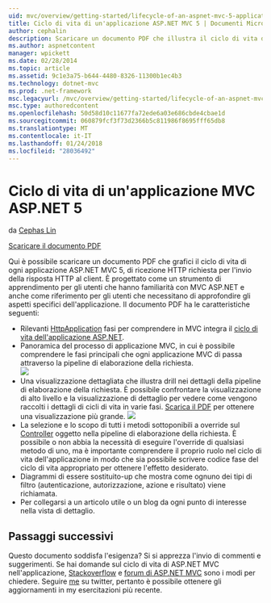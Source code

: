 ```yaml
---
uid: mvc/overview/getting-started/lifecycle-of-an-aspnet-mvc-5-application
title: Ciclo di vita di un'applicazione ASP.NET MVC 5 | Documenti Microsoft
author: cephalin
description: Scaricare un documento PDF che illustra il ciclo di vita di un'applicazione ASP.NET MVC 5. Questo ciclo di vita documento viene fornita una panoramica del ciclo di vita MVC un...
ms.author: aspnetcontent
manager: wpickett
ms.date: 02/28/2014
ms.topic: article
ms.assetid: 9c1e3a75-b644-4480-8326-11300b1ec4b3
ms.technology: dotnet-mvc
ms.prod: .net-framework
msc.legacyurl: /mvc/overview/getting-started/lifecycle-of-an-aspnet-mvc-5-application
msc.type: authoredcontent
ms.openlocfilehash: 50d58d10c11677fa72ede6a03e686cbde4cbae1d
ms.sourcegitcommit: 060879fcf3f73d2366b5c811986f8695fff65db8
ms.translationtype: MT
ms.contentlocale: it-IT
ms.lasthandoff: 01/24/2018
ms.locfileid: "28036492"
---
```

<a name="lifecycle-of-an-aspnet-mvc-5-application"></a>Ciclo di vita di un'applicazione MVC ASP.NET 5
====================
da [Cephas Lin](https://github.com/cephalin)

[Scaricare il documento PDF](lifecycle-of-an-aspnet-mvc-5-application/_static/lifecycle-of-an-aspnet-mvc-5-application1.pdf)

Qui è possibile scaricare un documento PDF che grafici il ciclo di vita di ogni applicazione ASP.NET MVC 5, di ricezione HTTP richiesta per l'invio della risposta HTTP al client. È progettato come un strumento di apprendimento per gli utenti che hanno familiarità con MVC ASP.NET e anche come riferimento per gli utenti che necessitano di approfondire gli aspetti specifici dell'applicazione. Il documento PDF ha le caratteristiche seguenti:

- Rilevanti [HttpApplication](https://msdn.microsoft.com/library/system.web.httpapplication.aspx) fasi per comprendere in MVC integra il [ciclo di vita dell'applicazione ASP.NET](https://msdn.microsoft.com/library/bb470252.aspx).
- Panoramica del processo di applicazione MVC, in cui è possibile comprendere le fasi principali che ogni applicazione MVC di passa attraverso la pipeline di elaborazione della richiesta.  
    ![](lifecycle-of-an-aspnet-mvc-5-application/_static/image1.jpg)
- Una visualizzazione dettagliata che illustra drill nei dettagli della pipeline di elaborazione della richiesta. È possibile confrontare la visualizzazione di alto livello e la visualizzazione di dettaglio per vedere come vengono raccolti i dettagli di cicli di vita in varie fasi. [Scarica il PDF](lifecycle-of-an-aspnet-mvc-5-application/_static/lifecycle-of-an-aspnet-mvc-5-application1.pdf) per ottenere una visualizzazione più grande.
    ![](lifecycle-of-an-aspnet-mvc-5-application/_static/image2.jpg)
- La selezione e lo scopo di tutti i metodi sottoponibili a override sul [Controller](https://msdn.microsoft.com/library/system.web.mvc.controller.aspx) oggetto nella pipeline di elaborazione della richiesta. È possibile o non abbia la necessità di eseguire l'override di qualsiasi metodo di uno, ma è importante comprendere il proprio ruolo nel ciclo di vita dell'applicazione in modo che sia possibile scrivere codice fase del ciclo di vita appropriato per ottenere l'effetto desiderato.
- Diagrammi di essere sostituito-up che mostra come ognuno dei tipi di filtro (autenticazione, autorizzazione, azione e risultato) viene richiamata.
- Per collegarsi a un articolo utile o un blog da ogni punto di interesse nella vista di dettaglio.


## <a name="next-steps"></a>Passaggi successivi

Questo documento soddisfa l'esigenza? Si si apprezza l'invio di commenti e suggerimenti. Se hai domande sul ciclo di vita di ASP.NET MVC nell'applicazione, [Stackoverflow](http://stackoverflow.com/help) e [forum di ASP.NET MVC](https://forums.asp.net/1146.aspx) sono i modi per chiedere. Seguire [me](https://twitter.com/Cephas_MSFT) su twitter, pertanto è possibile ottenere gli aggiornamenti in my esercitazioni più recente.
